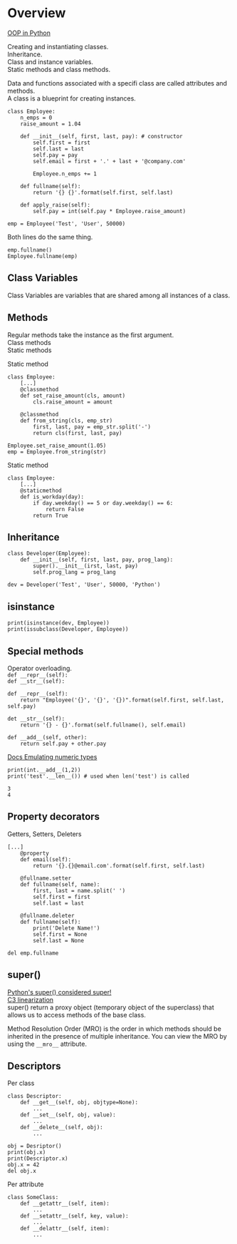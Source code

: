 # Overview

[OOP in Python](https://www.youtube.com/watch?v=-pEs-Bss8Wc)  

Creating and instantiating classes.  
Inheritance.  
Class and instance variables.  
Static methods and class methods.  

Data and functions associated with a specifi class are called attributes and methods.  
A class is a blueprint for creating instances.  
```
class Employee:
	n_emps = 0
	raise_amount = 1.04

	def __init__(self, first, last, pay): # constructor
		self.first = first
		self.last = last
		self.pay = pay
		self.email = first + '.' + last + '@company.com'

		Employee.n_emps += 1

	def fullname(self):
		return '{} {}'.format(self.first, self.last)

	def apply_raise(self):
		self.pay = int(self.pay * Employee.raise_amount)

emp = Employee('Test', 'User', 50000)
```
Both lines do the same thing.
```
emp.fullname()
Employee.fullname(emp)
```

## Class Variables
Class Variables are variables that are shared among all instances of a class.  

## Methods
Regular methods take the instance as the first argument.  
Class methods  
Static methods  

Static method
```
class Employee:
	[...]
	@classmethod
	def set_raise_amount(cls, amount)
		cls.raise_amount = amount

	@classmethod
	def from_string(cls, emp_str)
		first, last, pay = emp_str.split('-')
		return cls(first, last, pay)

Employee.set_raise_amount(1.05)
emp = Employee.from_string(str)
```
Static method
```
class Employee:
	[...]
	@staticmethod
	def is_workday(day):
		if day.weekday() == 5 or day.weekday() == 6:
			return False
		return True
```

## Inheritance

```
class Developer(Employee):
	def __init__(self, first, last, pay, prog_lang):
		super().__init__(irst, last, pay)
		self.prog_lang = prog_lang

dev = Developer('Test', 'User', 50000, 'Python')
```

## isinstance
```
print(isinstance(dev, Employee))
print(issubclass(Developer, Employee))
```

## Special methods
Operator overloading.  
`def __repr__(self):`  
`def __str__(self):`  
```
def __repr__(self):
	return "Employee('{}', '{}', '{})".format(self.first, self.last, self.pay)

det __str__(self):
	return '{} - {}'.format(self.fullname(), self.email)

def __add__(self, other):
	return self.pay + other.pay
```

[Docs Emulating numeric types](https://docs.python.org/3/reference/datamodel.html#emulating-numeric-types)  

```
print(int.__add__(1,2))
print('test'.__len__()) # used when len('test') is called
```
`3`  
`4`  

## Property decorators
Getters, Setters, Deleters  
```
[...]
	@property
	def email(self):
		return '{}.{}@email.com'.format(self.first, self.last)

	@fullname.setter
	def fullname(self, name):
		first, last = name.split(' ')
		self.first = first
		self.last = last

	@fullname.deleter
	def fullname(self):
		print('Delete Name!')
		self.first = None
		self.last = None

del emp.fullname
```

## super()
[Python's super() considered super!](https://rhettinger.wordpress.com/2011/05/26/super-considered-super/)  
[C3 linearization](https://en.wikipedia.org/wiki/C3_linearization)  
super() return a proxy object (temporary object of the superclass) that allows us to access methods of the base class.  

Method Resolution Order (MRO) is the order in which methods should be inherited in the presence of multiple inheritance. You can view the MRO by using the `__mro__` attribute.  

## Descriptors

Per class
```
class Descriptor:
    def __get__(self, obj, objtype=None):
        ...
    def __set__(self, obj, value):
        ...
    def __delete__(self, obj):
        ...
```
```
obj = Desriptor()
print(obj.x)
print(Descriptor.x)
obj.x = 42
del obj.x
```
Per attribute
```
class SomeClass:
    def __getattr__(self, item):
        ...
    def __setattr__(self, key, value):
        ...
    def __delattr__(self, item):
        ...
```
